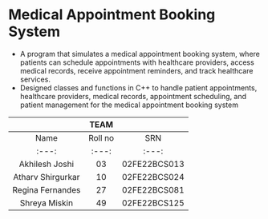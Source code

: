 # Medical Appointment Booking System 
- A  program that simulates a medical appointment booking system, where patients can schedule appointments with healthcare providers, access medical records, receive appointment reminders, and track healthcare services.
- Designed classes and functions in C++ to handle patient appointments, healthcare providers, medical records, appointment scheduling, and patient management for the medical appointment booking system

|    | TEAM | |
| :---: | :---: | :---: |
| Name | Roll no | SRN  |
| :---: | :---: | :---: |
|Akhilesh Joshi  | 03	   |    02FE22BCS013 |
|Atharv Shirgurkar	|  10	   |    02FE22BCS024 |
|Regina Fernandes	 |  27	  |     02FE22BCS081  |
|Shreya Miskin	  |   49	    |   02FE22BCS125  |
